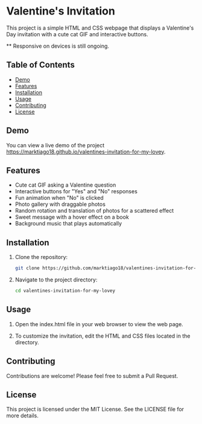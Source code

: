 # Valentine's Invitation

This project is a simple HTML and CSS webpage that displays a Valentine's Day invitation with a cute cat GIF and interactive buttons.

** Responsive on devices is still ongoing.

## Table of Contents

- [Demo](#demo)
- [Features](#features)
- [Installation](#installation)
- [Usage](#usage)
- [Contributing](#contributing)
- [License](#license)

## Demo

You can view a live demo of the project https://marktiago18.github.io/valentines-invitation-for-my-lovey.

## Features

- Cute cat GIF asking a Valentine question
- Interactive buttons for "Yes" and "No" responses
- Fun animation when "No" is clicked
- Photo gallery with draggable photos
- Random rotation and translation of photos for a scattered effect
- Sweet message with a hover effect on a book
- Background music that plays automatically

## Installation

1. Clone the repository:

    ```bash
    git clone https://github.com/marktiago18/valentines-invitation-for-my-lovey.git
    ```

2. Navigate to the project directory:

    ```bash
    cd valentines-invitation-for-my-lovey
    ```

## Usage

1. Open the index.html file in your web browser to view the web page.

2. To customize the invitation, edit the HTML and CSS files located in the directory.

## Contributing

Contributions are welcome! Please feel free to submit a Pull Request.

## License

This project is licensed under the MIT License. See the LICENSE file for more details.
